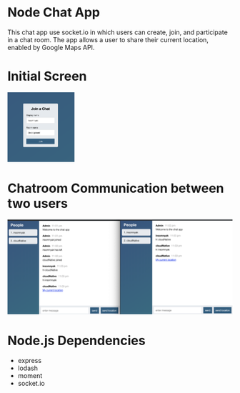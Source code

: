 # **Node Chat App**

This chat app use socket.io in which users can create, join, and participate in a chat room. The app allows a user to share their current location, enabled by Google Maps API.

# **Initial Screen**
<img src="/images/join-chat.png" width="30%" style="width:30%;max-width:150px !important"/>

# **Chatroom Communication between two users**
![chatroom sample](/images/chatroom-sample.png)

# Node.js Dependencies
  - express
  - lodash
  - moment
  - socket.io
